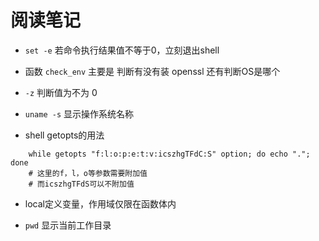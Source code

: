 # 阅读笔记

- `set -e` 若命令执行结果值不等于0，立刻退出shell
- 函数 `check_env` 主要是 判断有没有装 openssl 还有判断OS是哪个
- `-z` 判断值为不为 0

- `uname -s` 显示操作系统名称
- shell getopts的用法

```shell
	while getopts "f:l:o:p:e:t:v:icszhgTFdC:S" option; do echo "."; done
	# 这里的f，l，o等参数需要附加值
	# 而icszhgTFdS可以不附加值
```

- local定义变量，作用域仅限在函数体内

- `pwd` 显示当前工作目录

